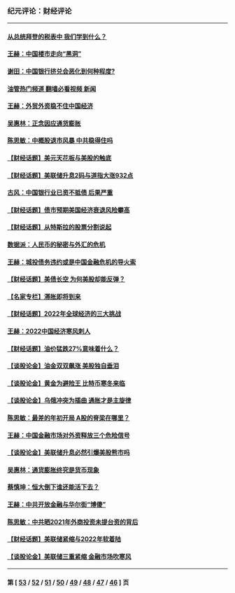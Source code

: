 ### 纪元评论：财经评论
---
#### [从总统拜登的税表中 我们学到什么？](../../pages/nsc1026/n13773081.md?07080330) 
#### [王赫：中国楼市走向“黑洞”](../../pages/nsc1026/n13770647.md?07080330) 
#### [谢田：中国银行挤兑会恶化到何种程度?](../../pages/nsc1026/n13766965.md?07080330) 
#### [油管热门频道 翻墙必看视频 新闻](ok?07080330)
#### [王赫：外贸外资稳不住中国经济](../../pages/nsc1026/n13753933.md?07080330) 
#### [吴惠林：正念因应通货膨胀](../../pages/nsc1026/n13750350.md?07080330) 
#### [陈思敏：中概股退市风暴 中共稳得住吗](../../pages/nsc1026/n13738978.md?07080330) 
#### [【财经话题】美元天花板与美股的触底](../../pages/nsc1026/n13736495.md?07080330) 
#### [【财经话题】美联储升息2码与道指大涨932点](../../pages/nsc1026/n13727377.md?07080330) 
#### [古风：中国银行业已资不抵债 后果严重](../../pages/nsc1026/n13726111.md?07080330) 
#### [【财经话题】债市预期美国经济衰退风险攀高](../../pages/nsc1026/n13698043.md?07080330) 
#### [【财经话题】从特斯拉的股票分割说起](../../pages/nsc1026/n13679733.md?07080330) 
#### [数据派：人民币的秘密与外汇的危机](../../pages/nsc1026/n13667092.md?07080330) 
#### [王赫：城投债务违约或是中国金融危机的导火索](../../pages/nsc1026/n13665322.md?07080330) 
#### [【财经话题】美债长空 为何美股却能反弹？](../../pages/nsc1026/n13665895.md?07080330) 
#### [【名家专栏】滞胀即将到来](../../pages/nsc1026/n13658171.md?07080330) 
#### [【财经话题】2022年全球经济的三大挑战](../../pages/nsc1026/n13654423.md?07080330) 
#### [王赫：2022中国经济寒风刺人](../../pages/nsc1026/n13651403.md?07080330) 
#### [【财经话题】油价猛跌27%意味着什么？](../../pages/nsc1026/n13648767.md?07080330) 
#### [【谈股论金】油金双双飙涨 美股独自垂泪](../../pages/nsc1026/n13631742.md?07080330) 
#### [【谈股论金】黄金为避险王 比特币寒冬来临](../../pages/nsc1026/n13600406.md?07080330) 
#### [【谈股论金】乌俄冲突为插曲 通胀才是主旋律](../../pages/nsc1026/n13576797.md?07080330) 
#### [陈思敏：最差的年初开局 A股的脊梁在哪里？](../../pages/nsc1026/n13558359.md?07080330) 
#### [王赫：中国金融市场对外资释放三个危险信号](../../pages/nsc1026/n13546389.md?07080330) 
#### [【谈股论金】美联储升息必然引爆美股熊市吗](../../pages/nsc1026/n13519194.md?07080330) 
#### [吴惠林：通货膨胀终究是货币现象](../../pages/nsc1026/n13512979.md?07080330) 
#### [蔡慎坤：恒大倒下谁还能活下去？](../../pages/nsc1026/n13501831.md?07080330) 
#### [王赫：中共开放金融与华尔街“博傻”](../../pages/nsc1026/n13501138.md?07080330) 
#### [陈思敏：中共晒2021年外商投资未提台资的背后](../../pages/nsc1026/n13501057.md?07080330) 
#### [【财经话题】美联储紧缩与2022年软着陆](../../pages/nsc1026/n13498354.md?07080330) 
#### [【谈股论金】美联储三重紧缩 金融市场吹寒风](../../pages/nsc1026/n13487202.md?07080330) 

---
#### 第 [ [53](./53.md?07080330) / [52](./52.md?07080330) / [51](./51.md?07080330) / [50](./50.md?07080330) / [49](./49.md?07080330) / [48](./48.md?07080330) / [47](./47.md?07080330) / [46](./46.md?07080330) ] 页
